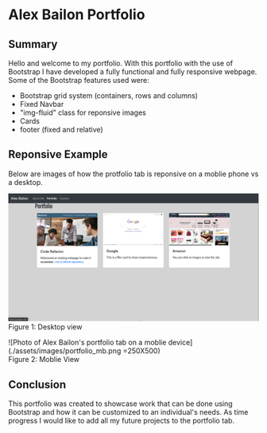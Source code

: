 # Alex Bailon Portfolio

## Summary

Hello and welcome to my portfolio.  With this portfolio with the use of Bootstrap I have developed a fully functional and fully responsive webpage. Some of the Bootstrap features used were: 
* Bootstrap grid system (containers, rows and columns)
* Fixed Navbar
* "img-fluid" class for reponsive images
* Cards
* footer (fixed and relative)

## Reponsive Example

Below are images of how the protfolio tab is reponsive on a moblie phone vs a desktop.

![Photo of Alex Bailon's portfolio tab on a desktop](./assets/images/portfolio_dktp.png)
Figure 1: Desktop view

![Photo of Alex Bailon's portfolio tab on a moblie device](./assets/images/portfolio_mb.png =250X500)\
Figure 2: Moblie View

## Conclusion
This portfolio was created to showcase work that can be done using Bootstrap and how it can be customized to an individual's needs. As time progress I would like to add all my future projects to the portfolio tab.